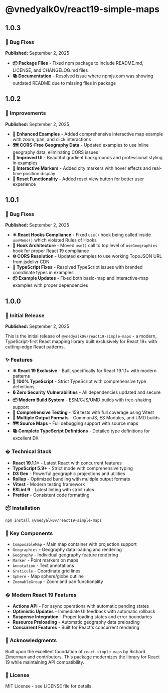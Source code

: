 # @vnedyalk0v/react19-simple-maps

## 1.0.3

### 🐛 Bug Fixes

**Published:** September 2, 2025

- **📦 Package Files** - Fixed npm package to include README.md, LICENSE, and CHANGELOG.md files
- **📚 Documentation** - Resolved issue where npmjs.com was showing outdated README due to missing files in package

## 1.0.2

### 🔧 Improvements

**Published:** September 2, 2025

- **🎯 Enhanced Examples** - Added comprehensive interactive map example with zoom, pan, and click interactions
- **🗺️ CORS-Free Geography Data** - Updated examples to use inline geography data, eliminating CORS issues
- **🎨 Improved UI** - Beautiful gradient backgrounds and professional styling in examples
- **📍 Interactive Markers** - Added city markers with hover effects and real-time position display
- **🔄 Reset Functionality** - Added reset view button for better user experience

## 1.0.1

### 🐛 Bug Fixes

**Published:** September 2, 2025

- **⚛️ React Hooks Compliance** - Fixed `use()` hook being called inside `useMemo()` which violated Rules of Hooks
- **🔧 Hook Architecture** - Moved `use()` call to top level of `useGeographies` hook for proper React 19 compliance
- **🌐 CORS Resolution** - Updated examples to use working TopoJSON URL from jsdelivr CDN
- **📝 TypeScript Fixes** - Resolved TypeScript issues with branded coordinate types in examples
- **📦 Example Updates** - Fixed both basic-map and interactive-map examples with proper dependencies

## 1.0.0

### 🎉 Initial Release

**Published:** September 2, 2025

This is the initial release of `@vnedyalk0v/react19-simple-maps` - a modern, TypeScript-first React mapping library built exclusively for React 19+ with cutting-edge React patterns.

### ✨ Features

- **⚛️ React 19 Exclusive** - Built specifically for React 19.1.1+ with modern patterns
- **📝 100% TypeScript** - Strict TypeScript with comprehensive type definitions
- **🔒 Zero Security Vulnerabilities** - All dependencies updated and secure
- **📦 Modern Build System** - ESM/CJS/UMD builds with tree-shaking support
- **🧪 Comprehensive Testing** - 159 tests with full coverage using Vitest
- **🎯 Multiple Output Formats** - CommonJS, ES Modules, and UMD builds
- **🗺️ Source Maps** - Full debugging support with source maps
- **📚 Complete TypeScript Definitions** - Detailed type definitions for excellent DX

### � Technical Stack

- **React 19.1.1+** - Latest React with concurrent features
- **TypeScript 5.9+** - Strict mode with comprehensive typing
- **D3 Geo** - Powerful geographic projections and utilities
- **Rollup** - Optimized bundling with multiple output formats
- **Vitest** - Modern testing framework
- **ESLint 9** - Latest linting with strict rules
- **Prettier** - Consistent code formatting

### 📦 Installation

```bash
npm install @vnedyalk0v/react19-simple-maps
```

### 🎯 Key Components

- `ComposableMap` - Main map container with projection support
- `Geographies` - Geography data loading and rendering
- `Geography` - Individual geography feature rendering
- `Marker` - Point markers on maps
- `Annotation` - Text annotations
- `Graticule` - Coordinate grid lines
- `Sphere` - Map sphere/globe outline
- `ZoomableGroup` - Zoom and pan functionality

### � Modern React 19 Features

- **Actions API** - For async operations with automatic pending states
- **Optimistic Updates** - Immediate UI feedback with automatic rollback
- **Suspense Integration** - Proper loading states and error boundaries
- **Resource Preloading** - Automatic geography data preloading
- **Concurrent Features** - Built for React's concurrent rendering

### 🙏 Acknowledgments

Built upon the excellent foundation of `react-simple-maps` by Richard Zimerman and contributors. This package modernizes the library for React 19 while maintaining API compatibility.

### 📄 License

MIT License - see LICENSE file for details.
